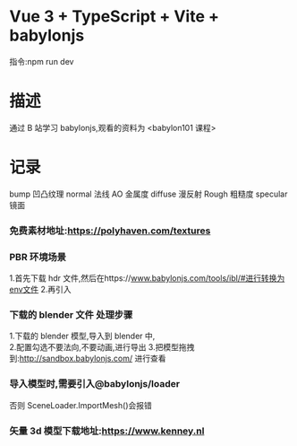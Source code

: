 # Vue 3 + TypeScript + Vite + babylonjs

指令:npm run dev

# 描述

通过 B 站学习 babylonjs,观看的资料为 <babylon101 课程>

# 记录

bump 凹凸纹理
normal 法线
AO 金属度
diffuse 漫反射
Rough 粗糙度
specular 镜面

### 免费素材地址:https://polyhaven.com/textures

### PBR 环境场景

1.首先下载 hdr 文件,然后在https://www.babylonjs.com/tools/ibl/#进行转换为env文件 2.再引入

### 下载的 blender 文件 处理步骤

1.下载的 blender 模型,导入到 blender 中,  
2.配置勾选不要法向,不要动画,进行导出 3.把模型拖拽到:http://sandbox.babylonjs.com/ 进行查看

### 导入模型时,需要引入@babylonjs/loader

否则 SceneLoader.ImportMesh()会报错

### 矢量 3d 模型下载地址:https://www.kenney.nl
